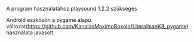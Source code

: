 A program használatához playsound 1.2.2 szükséges

Android eszközön a pygame alapú változat(https://github.com/KanalasMaximoBoxolo/LiteralisanK8_pygame) használata javasolt.
